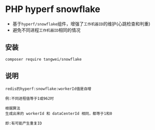 # PHP hyperf snowflake


- 基于`hyperf/snowflake`组件，增强了`工作机器ID`的维护(心跳检查和判重)
- 避免不同进程`工作机器ID`相同的情况

## 安装

```
composer require tangwei/snowflake
```

## 说明

```
redis的hyperf:snowflake:workerId值是自增

例:不同进程值等于1或962时

根据算法
生成出来的 workerId 和 dataCenterId 相同，都等于1和0

即:有可能产生重复ID
```

